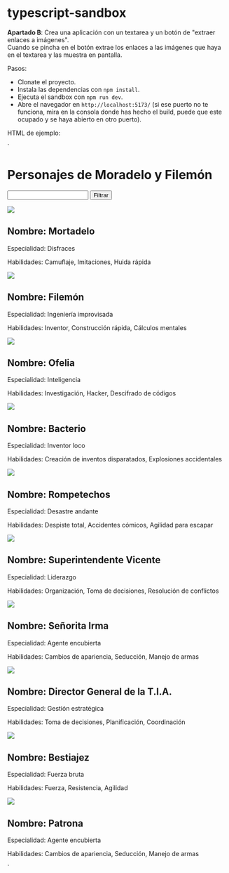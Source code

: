 # typescript-sandbox

**Apartado B**: Crea una aplicación con un textarea y un botón de "extraer enlaces a imágenes".  
Cuando se pincha en el botón extrae los enlaces a las imágenes que haya en el textarea y las muestra en pantalla.

Pasos:

- Clonate el proyecto.
- Instala las dependencias con `npm install`.
- Ejecuta el sandbox con `npm run dev`.
- Abre el navegador en `http://localhost:5173/` (si ese puerto no te funciona, mira en la consola donde has hecho el build, puede que este ocupado y se haya abierto en otro puerto).

HTML de ejemplo:

`<html lang="en">

  <head>
    <script type="module">
      import { inject } from "/@vite-plugin-checker-runtime";
      inject({
        overlayConfig: {},
        base: "/",
      });
    </script>
    <script type="module" src="/@vite/client"></script>
    <meta charset="UTF-8" />
    <link rel="icon" type="image/svg+xml" href="/vite.svg" />
    <meta name="viewport" content="width=device-width, initial-scale=1.0" />
    <link rel="stylesheet" href="reset-estilos.css" />
    <link rel="stylesheet" href="estilos.css" />
    <title>Laboratorio Asinconía</title>
  </head>
  <body>
    <div class="root">
      <h1>Personajes de Moradelo y Filemón</h1>
      <form class="find-container">
        <input id="search" />
        <button type="submit" id="button-search">Filtrar</button>
      </form>
      <div class="character-list" id="character-list">
        <div class="card">
          <img src="http://localhost:3000/./mortadelo.webp" />
          <div class="container-description">
            <h2><span>Nombre: </span>Mortadelo</h2>
            <p><span>Especialidad: </span>Disfraces</p>
            <p>
              <span>Habilidades: </span>Camuflaje, Imitaciones, Huida rápida
            </p>
          </div>
        </div>
        <div class="card">
          <img src="http://localhost:3000/./filemon.webp" />
          <div class="container-description">
            <h2><span>Nombre: </span>Filemón</h2>
            <p><span>Especialidad: </span>Ingeniería improvisada</p>
            <p>
              <span>Habilidades: </span>Inventor, Construcción rápida, Cálculos
              mentales
            </p>
          </div>
        </div>
        <div class="card">
          <img src="http://localhost:3000/./ofelia.webp" />
          <div class="container-description">
            <h2><span>Nombre: </span>Ofelia</h2>
            <p><span>Especialidad: </span>Inteligencia</p>
            <p>
              <span>Habilidades: </span>Investigación, Hacker, Descifrado de
              códigos
            </p>
          </div>
        </div>
        <div class="card">
          <img src="http://localhost:3000/./bacterio.webp" />
          <div class="container-description">
            <h2><span>Nombre: </span>Bacterio</h2>
            <p><span>Especialidad: </span>Inventor loco</p>
            <p>
              <span>Habilidades: </span>Creación de inventos disparatados,
              Explosiones accidentales
            </p>
          </div>
        </div>
        <div class="card">
          <img src="http://localhost:3000/./rompetechos.webp" />
          <div class="container-description">
            <h2><span>Nombre: </span>Rompetechos</h2>
            <p><span>Especialidad: </span>Desastre andante</p>
            <p>
              <span>Habilidades: </span>Despiste total, Accidentes cómicos,
              Agilidad para escapar
            </p>
          </div>
        </div>
        <div class="card">
          <img src="http://localhost:3000/./superintendente.webp" />
          <div class="container-description">
            <h2><span>Nombre: </span>Superintendente Vicente</h2>
            <p><span>Especialidad: </span>Liderazgo</p>
            <p>
              <span>Habilidades: </span>Organización, Toma de decisiones,
              Resolución de conflictos
            </p>
          </div>
        </div>
        <div class="card">
          <img src="http://localhost:3000/./irma.webp" />
          <div class="container-description">
            <h2><span>Nombre: </span>Señorita Irma</h2>
            <p><span>Especialidad: </span>Agente encubierta</p>
            <p>
              <span>Habilidades: </span>Cambios de apariencia, Seducción, Manejo
              de armas
            </p>
          </div>
        </div>
        <div class="card">
          <img src="http://localhost:3000/./director-general.webp" />
          <div class="container-description">
            <h2><span>Nombre: </span>Director General de la T.I.A.</h2>
            <p><span>Especialidad: </span>Gestión estratégica</p>
            <p>
              <span>Habilidades: </span>Toma de decisiones, Planificación,
              Coordinación
            </p>
          </div>
        </div>
        <div class="card">
          <img src="http://localhost:3000/./bestiajez.webp" />
          <div class="container-description">
            <h2><span>Nombre: </span>Bestiajez</h2>
            <p><span>Especialidad: </span>Fuerza bruta</p>
            <p><span>Habilidades: </span>Fuerza, Resistencia, Agilidad</p>
          </div>
        </div>
        <div class="card">
          <img src="http://localhost:3000/./patrona.jpg" />
          <div class="container-description">
            <h2><span>Nombre: </span>Patrona</h2>
            <p><span>Especialidad: </span>Agente encubierta</p>
            <p>
              <span>Habilidades: </span>Cambios de apariencia, Seducción, Manejo
              de armas
            </p>
          </div>
        </div>
      </div>
      <script type="module" src="main.ts"></script>
    </div>
  </body>
</html>`

